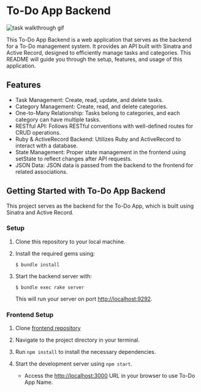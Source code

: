 # To-Do App Backend

![task walkthrough gif](https://media.giphy.com/media/v1.Y2lkPTc5MGI3NjExcmlnYjFiYm1tZWk2bDFkZGJib3NpMjNwczNzNjl6c2d5cmRvNHoxMSZlcD12MV9pbnRlcm5hbF9naWZfYnlfaWQmY3Q9Zw/46G23jBVb86gBdSDA5/giphy.gif)

This To-Do App Backend is a web application that serves as the backend for a To-Do management system. It provides an API built with Sinatra and Active Record, designed to efficiently manage tasks and categories. This README will guide you through the setup, features, and usage of this application.

## Features

- Task Management: Create, read, update, and delete tasks.
- Category Management: Create, read, and delete categories.
- One-to-Many Relationship: Tasks belong to categories, and each category can have multiple tasks.
- RESTful API: Follows RESTful conventions with well-defined routes for CRUD operations.
- Ruby & ActiveRecord Backend: Utilizes Ruby and ActiveRecord to interact with a database.
- State Management: Proper state management in the frontend using setState to reflect changes after API requests.
- JSON Data: JSON data is passed from the backend to the frontend for related associations.

## Getting Started with To-Do App Backend

This project serves as the backend for the To-Do App, which is built using Sinatra and Active Record.

### Setup

1. Clone this repository to your local machine.

2. Install the required gems using:

   ```console
   $ bundle install
   ```

3. Start the backend server with:

    ```console
    $ bundle exec rake server
    ```

    This will run your server on port
    [http://localhost:9292](http://localhost:9292).

### Frontend Setup

1. Clone [frontend repository](https://github.com/avikdal/my-app-frontend)

2. Navigate to the project directory in your terminal.

3. Run `npm install` to install the necessary dependencies.

4. Start the development server using `npm start`.
      - Access the [http://localhost:3000](http://localhost:3000) URL in your browser to use To-Do App Name.